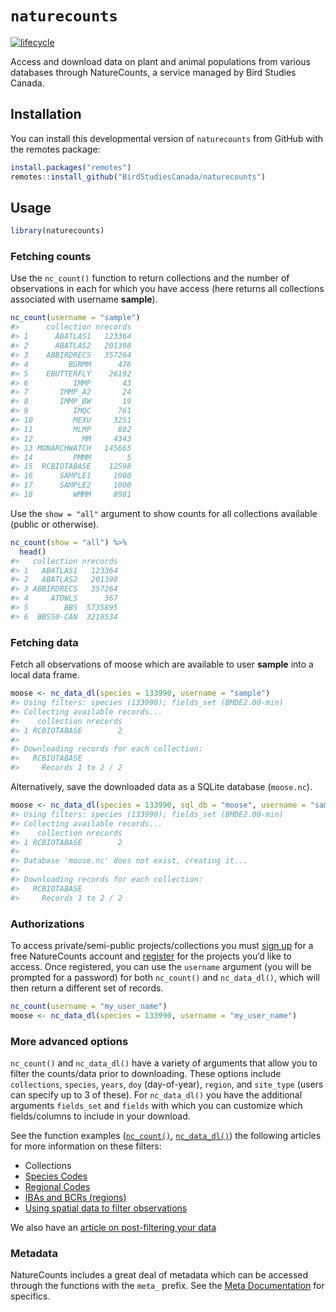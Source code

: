 
<!-- README.md is generated from README.Rmd. Please edit that file -->

# `naturecounts`

[![lifecycle](https://img.shields.io/badge/lifecycle-experimental-orange.svg)](https://www.tidyverse.org/lifecycle/#experimental)

Access and download data on plant and animal populations from various
databases through NatureCounts, a service managed by Bird Studies
Canada.

## Installation

You can install this developmental version of `naturecounts` from GitHub
with the remotes package:

``` r
install.packages("remotes")
remotes::install_github("BirdStudiesCanada/naturecounts")
```

## Usage

``` r
library(naturecounts)
```

### Fetching counts

Use the `nc_count()` function to return collections and the number of
observations in each for which you have access (here returns all
collections associated with username **sample**).

``` r
nc_count(username = "sample")
#>      collection nrecords
#> 1      ABATLAS1   123364
#> 2      ABATLAS2   201398
#> 3    ABBIRDRECS   357264
#> 4         BGRMM      476
#> 5    EBUTTERFLY    26192
#> 6          IMMP       43
#> 7       IMMP_A2       24
#> 8       IMMP_BW       19
#> 9          IMQC      761
#> 10         MEXU     3251
#> 11         MLMP      802
#> 12           MM     4343
#> 13 MONARCHWATCH   145665
#> 14         PMMM        5
#> 15  RCBIOTABASE    12598
#> 16      SAMPLE1     1000
#> 17      SAMPLE2     1000
#> 18         WMMM     8981
```

Use the `show = "all"` argument to show counts for all collections
available (public or otherwise).

``` r
nc_count(show = "all") %>%
  head()
#>   collection nrecords
#> 1   ABATLAS1   123364
#> 2   ABATLAS2   201398
#> 3 ABBIRDRECS   357264
#> 4     ATOWLS      367
#> 5        BBS  5735895
#> 6  BBS50-CAN  3219534
```

### Fetching data

Fetch all observations of moose which are available to user **sample**
into a local data frame.

``` r
moose <- nc_data_dl(species = 133990, username = "sample")
#> Using filters: species (133990); fields_set (BMDE2.00-min)
#> Collecting available records...
#>    collection nrecords
#> 1 RCBIOTABASE        2
#> 
#> Downloading records for each collection:
#>   RCBIOTABASE
#>     Records 1 to 2 / 2
```

Alternatively, save the downloaded data as a SQLite database
(`moose.nc`).

``` r
moose <- nc_data_dl(species = 133990, sql_db = "moose", username = "sample")
#> Using filters: species (133990); fields_set (BMDE2.00-min)
#> Collecting available records...
#>    collection nrecords
#> 1 RCBIOTABASE        2
#> 
#> Database 'moose.nc' does not exist, creating it...
#> 
#> Downloading records for each collection:
#>   RCBIOTABASE
#>     Records 1 to 2 / 2
```

### Authorizations

To access private/semi-public projects/collections you must [sign
up](https://www.birdscanada.org/birdmon/default/profile.jsp) for a free
NatureCounts account and
[register](https://www.birdscanada.org/birdmon/default/projects.jsp) for
the projects you’d like to access. Once registered, you can use the
`username` argument (you will be prompted for a password) for both
`nc_count()` and `nc_data_dl()`, which will then return a different set
of records.

``` r
nc_count(username = "my_user_name")
moose <- nc_data_dl(species = 133990, username = "my_user_name")
```

### More advanced options

`nc_count()` and `nc_data_dl()` have a variety of arguments that allow
you to filter the counts/data prior to downloading. These options
include `collections`, `species`, `years`, `doy` (day-of-year),
`region`, and `site_type` (users can specify up to 3 of these). For
`nc_data_dl()` you have the additional arguments `fields_set` and
`fields` with which you can customize which fields/columns to include in
your download.

See the function examples
([`nc_count()`](https://birdstudiescanada.github.io/naturecounts/reference/nc_count.html),
[`nc_data_dl()`](https://birdstudiescanada.github.io/naturecounts/reference/nc_data_dl.html))
the following articles for more information on these filters:

  - Collections
  - [Species
    Codes](https://birdstudiescanada.github.io/naturecounts/articles/species-codes.html)
  - [Regional
    Codes](https://birdstudiescanada.github.io/naturecounts/articles/region-codes.html)
  - [IBAs and BCRs
    (regions)](https://birdstudiescanada.github.io/naturecounts/articles/region-areas.html)
  - [Using spatial data to filter
    observations](https://birdstudiescanada.github.io/naturecounts/articles/region-spatial.html)

We also have an [article on post-filtering your
data](https://birdstudiescanada.github.io/naturecounts/articles/filtering-data.html)

### Metadata

NatureCounts includes a great deal of metadata which can be accessed
through the functions with the `meta_` prefix. See the [Meta
Documentation](https://birdstudiescanada.github.io/naturecounts/reference/meta.html)
for specifics.
